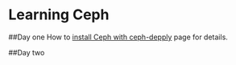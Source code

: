 # Learning Ceph

##Day one
How to [install Ceph with ceph-depply](./day0001/) page for details.

##Day two
